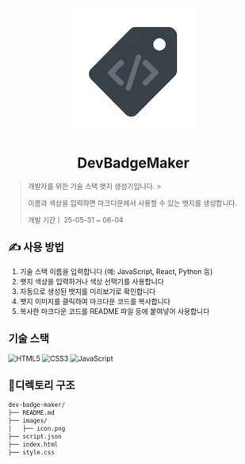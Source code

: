 <div align="center"><img src="images/icon.png" width="256" alt=""/></div>

# <div align="center"> DevBadgeMaker </div>

> 개발자를 위한 기술 스택 뱃지 생성기입니다. >
>
> 이름과 색상을 입력하면 마크다운에서 사용할 수 있는 뱃지를 생성합니다.
>
> 개발 기간ㅣ 25-05-31 ~ 06-04

## ✍️ 사용 방법

1. 기술 스택 이름을 입력합니다 (예: JavaScript, React, Python 등)
2. 뱃지 색상을 입력하거나 색상 선택기를 사용합니다
3. 자동으로 생성된 뱃지를 미리보기로 확인합니다
4. 뱃지 이미지를 클릭하여 마크다운 코드를 복사합니다
5. 복사한 마크다운 코드를 README 파일 등에 붙여넣어 사용합니다

## 기술 스택

![HTML5](https://img.shields.io/badge/HTML5-E34F26?style=for-the-badge&logo=html5&logoColor=ffffff)
![CSS3](https://img.shields.io/badge/CSS3-1572B6?style=for-the-badge&logo=css3&logoColor=ffffff)
![JavaScript](https://img.shields.io/badge/JavaScript-F7DF1E?style=for-the-badge&logo=javascript&logoColor=333333)

## 📂디렉토리 구조

```
dev-badge-maker/
├── README.md
├── images/
│   ├── icon.png
├── script.json
├── index.html
├── style.css
```

